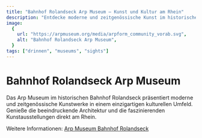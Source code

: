 ```yaml
---
title: "Bahnhof Rolandseck Arp Museum – Kunst und Kultur am Rhein"
description: "Entdecke moderne und zeitgenössische Kunst im historischen Bahnhof Rolandseck, der heute das Arp Museum beherbergt."
image:
  {
    url: "https://arpmuseum.org/media/arpform_community_vorab.svg",
    alt: "Bahnhof Rolandseck Arp Museum",
  }
tags: ["drinnen", "museums", "sights"]
---
```


# Bahnhof Rolandseck Arp Museum

Das Arp Museum im historischen Bahnhof Rolandseck präsentiert moderne und zeitgenössische Kunstwerke in einem einzigartigen kulturellen Umfeld. Genieße die beeindruckende Architektur und die faszinierenden Kunstausstellungen direkt am Rhein.

Weitere Informationen: [Arp Museum Bahnhof Rolandseck](https://arpmuseum.org)
